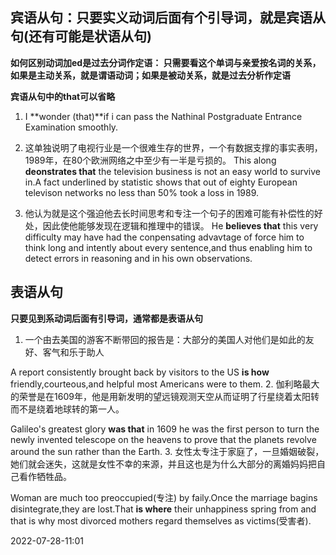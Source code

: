 ## 宾语从句：只要实义动词后面有个引导词，就是宾语从句(还有可能是状语从句)

**如何区别动词加ed是过去分词作定语：
只需要看这个单词与亲爱按名词的关系，如果是主动关系，就是谓语动词；如果是被动关系，就是过去分析作定语**

**宾语从句中的that可以省略**

1. I **wonder (that)**if i can pass the Nathinal Postgraduate Entrance Examination smoothly.



2. 这单独说明了电视行业是一个很难生存的世界，一个有数据支撑的事实表明，1989年，在80个欧洲网络之中至少有一半是亏损的。
 This along **deonstrates that** the television business is not an easy world to survive in.A fact underlined by statistic shows that out of eighty European televison networks no less than 50% took a loss in 1989.

 3. 他认为就是这个强迫他去长时间思考和专注一个句子的困难可能有补偿性的好处，因此使他能够发现在逻辑和推理中的错误。
 He **believes that** this very difficulty
may have had the conpensating advavtage of force him to think long and intently about every sentence,and thus enabling him to detect errors in reasoning and in his own observations.


## 表语从句
**只要见到系动词后面有引导词，通常都是表语从句**

1. 一个由去美国的游客不断带回的报告是：大部分的美国人对他们是如此的友好、客气和乐于助人


A report consistently brought back by visitors to the US **is how** friendly,courteous,and helpful most Americans were to them.
2. 伽利略最大的荣誉是在1609年，他是用新发明的望远镜观测天空从而证明了行星绕着太阳转而不是绕着地球转的第一人。

Galileo's greatest glory **was that** in 1609 he was the first person to turn the newly invented telescope on the heavens to prove that the planets revolve around the sun rather than the Earth.
3. 女性太专注于家庭了，一旦婚姻破裂，她们就会迷失，这就是女性不幸的来源，并且这也是为什么大部分的离婚妈妈把自己看作牺牲品。

Woman are much too preoccupied(专注) by faily.Once the marriage bagins disintegrate,they are lost.That **is where** their unhappiness spring from and that is why most divorced mothers regard themselves as victims(受害者).


2022-07-28-11:01
